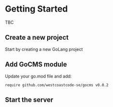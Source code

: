 # Getting Started

TBC

## Create a new project

Start by creating a new GoLang project

## Add GoCMS module

Update your go.mod file and add:

```
require github.com/westcoastcode-se/gocms v0.0.2
```

## Start the server

